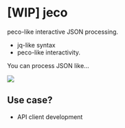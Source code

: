 [WIP] jeco
====

peco-like interactive JSON processing.

- jq-like syntax
- peco-like interactivity.

You can process JSON like...

![](https://camo.githubusercontent.com/6ed15cca08fd6972d12e67ee1f1fe84caa14744b/687474703a2f2f7065636f2e6769746875622e696f2f696d616765732f7065636f2d64656d6f2d70732e676966)

Use case?
---

- API client development
